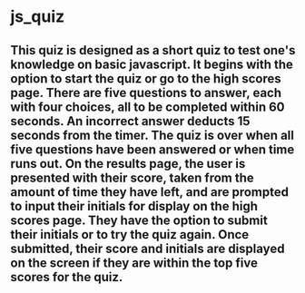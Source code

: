 # js_quiz
## This quiz is designed as a short quiz to test one's knowledge on basic javascript. It begins with the option to start the quiz or go to the high scores page. There are five questions to answer, each with four choices, all to be completed within 60 seconds. An incorrect answer deducts 15 seconds from the timer. The quiz is over when all five questions have been answered or when time runs out. On the results page, the user is presented with their score, taken from the amount of time they have left, and are prompted to input their initials for display on the high scores page. They have the option to submit their initials or to try the quiz again. Once submitted, their score and initials are displayed on the screen if they are within the top five scores for the quiz.